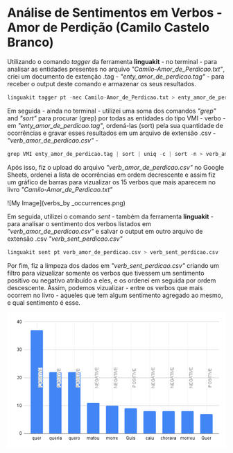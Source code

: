 <h1>Análise de Sentimentos em Verbos - Amor de Perdição (Camilo Castelo Branco)</h1>

Utilizando o comando <i>tagger</i> da ferramenta <b>linguakit</b> - no terminal - para analisar as entidades presentes no arquivo <i>"Camilo-Amor_de_Perdicao.txt"</i>, criei um documento de extenção .tag - <i>"enty_amor_de_perdicao.tag"</i> - para receber o output deste comando e armazenar os seus resultados.


```python
linguakit tagger pt -nec Camilo-Amor_de_Perdicao.txt > enty_amor_de_perdicao.tag
```

Em seguida - ainda no terminal - utilizei uma soma dos comandos <i>"grep"</i> and <i>"sort"</i> para procurar (grep) por todas as entidades do tipo VMI - verbo - em <i>"enty_amor_de_perdicao.tag"</i>, ordená-las (sort) pela sua quantidade de ocorrências e gravar esses resultados em um arquivo de extensão .csv - <i>"verb_amor_de_perdicao.csv"</i> -


```python
grep VMI enty_amor_de_perdicao.tag | sort | uniq -c | sort -n > verb_amor_de_perdicao.csv
```

Após isso, fiz o upload do arquivo <i>"verb_amor_de_perdicao.csv"</i> no Google Sheets, ordenei a lista de ocorrências em ordem decrescente e assim fiz um gráfico de barras para vizualizar os 15 verbos que mais aparecem no livro <i>"Camilo-Amor_de_Perdicao.txt"</i>

![My Image](verbs_by _occurrences.png)

Em seguida, utilizei o comando <i>sent</i> - também da ferramenta <b>linguakit</b> - para analisar o sentimento dos verbos listados em <i>"verb_amor_de_perdicao.csv"</i> e salvar o output em outro arquivo de extensão .csv <i>"verb_sent_perdicao.csv"</i>


```python
linguakit sent pt verb_amor_de_perdicao.csv > verb_sent_perdicao.csv
```

Por fim, fiz a limpeza dos dados em <i>"verb_sent_perdicao.csv"</i> criando um filtro para vizualizar somente os verbos que tivessem um sentimento positivo ou negativo atribuído a eles, e os ordenei em seguida por ordem descescente. Assim, podemos vizualizar - entre os verbos que mais ocorrem no livro - aqueles que tem algum sentimento agregado ao mesmo, e qual sentimento é esse.

![My Image](verbs_by_sentiment.png)
